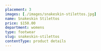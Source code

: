```yaml
---
placement: 3
images: [./images/snakeskin-stilettos.jpg]
name: Snakeskin Stilettos
price: $150.00
department: womens
type: footwear
slug: snakeskin-stilettos
contentType: product details
---
```

